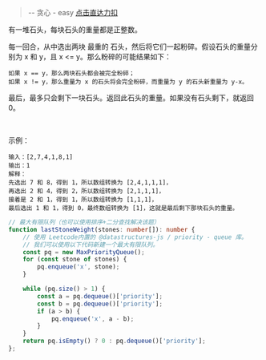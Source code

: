 > -- 贪心 - easy
> [点击直达力扣](https://leetcode.cn/problems/last-stone-weight/submissions/384148816/?languageTags=javascript)

有一堆石头，每块石头的重量都是正整数。

每一回合，从中选出两块 最重的 石头，然后将它们一起粉碎。假设石头的重量分别为 x 和 y，且 x <= y。那么粉碎的可能结果如下：

    如果 x == y，那么两块石头都会被完全粉碎；
    如果 x != y，那么重量为 x 的石头将会完全粉碎，而重量为 y 的石头新重量为 y-x。

最后，最多只会剩下一块石头。返回此石头的重量。如果没有石头剩下，就返回 0。

 

示例：

    输入：[2,7,4,1,8,1]
    输出：1
    解释：
    先选出 7 和 8，得到 1，所以数组转换为 [2,4,1,1,1]，
    再选出 2 和 4，得到 2，所以数组转换为 [2,1,1,1]，
    接着是 2 和 1，得到 1，所以数组转换为 [1,1,1]，
    最后选出 1 和 1，得到 0，最终数组转换为 [1]，这就是最后剩下那块石头的重量。

```typescript
// 最大有限队列（也可以使用排序+二分查找解决该题）
function lastStoneWeight(stones: number[]): number {
    // 使用 Leetcode内置的 @datastructures-js / priority - queue 库。
    // 我们可以使用以下代码新建一个最大有限队列。
    const pq = new MaxPriorityQueue();
    for (const stone of stones) {
        pq.enqueue('x', stone);
    }

    while (pq.size() > 1) {
        const a = pq.dequeue()['priority'];
        const b = pq.dequeue()['priority'];
        if (a > b) {
            pq.enqueue('x', a - b);
        }
    }
    return pq.isEmpty() ? 0 : pq.dequeue()['priority'];
};
```